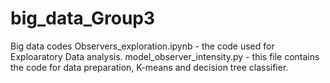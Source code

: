 # big_data_Group3
Big data codes
Observers_exploration.ipynb - the code used for Exploaratory Data analysis. 
model_observer_intensity.py - this file contains the code for data preparation, K-means and decision tree classifier.  
